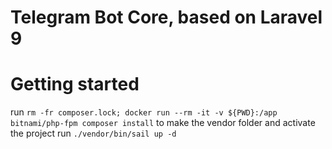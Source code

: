 # Telegram Bot Core, based on Laravel 9

# Getting started
run `rm -fr composer.lock; docker run --rm -it -v ${PWD}:/app bitnami/php-fpm composer install` to make the vendor folder and activate the project
run `./vendor/bin/sail up -d` 

